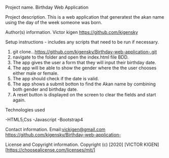 Project name.
   Birthday Web Application

Project description.
   This is a web application that generatest the akan name using the day of the week someone was born.

Author(s) information.
   Victor kigen
   https://github.com/kigensky
  
Setup instructions - includes any scripts that need to be run if necessary.
   1. git clone...https://github.com/kigensky/Birthday-web-application-.git
   2. navigate to the folder and open the index.html file
BDD.
   1. The app gives the user a form that they will input their birthday    date.
   2. The app will be able to show the gender where the the user chooses either male or female.
   3. The app should check if the date is valid.
   4. The app shows a submit botton to find the Akan name by combining both gender and birthday date.
   5. A reset button is displayed on the screen to clear the fields and start again.

Technologies used

   -HTML5,Css
   -Javascript
   -Bootstrap4
  

Contact information.
   Email:vickigen@gmail.com
   https://github.com/kigensky/Birthday-web-application-

License and Copyright information.
   Copyright (c) [2020] [VICTOR KIGEN] [https://choosealicense.com/licenses/mit/]